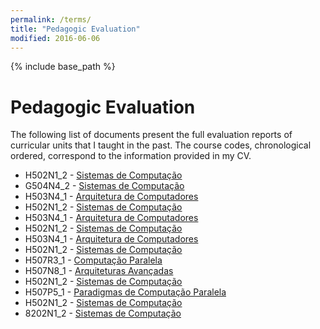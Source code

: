 ```yaml
---
permalink: /terms/
title: "Pedagogic Evaluation"
modified: 2016-06-06
---
```


{% include base_path %}

# Pedagogic Evaluation

The following list of documents present the full evaluation reports of curricular units that I taught in the past. The course codes, chronological ordered, correspond to the information provided in my CV.

- H502N1_2 - [Sistemas de Computação](https://ampereira90.github.io/files/curricular_reports/RDREquc-ucdoc_d6571_H502N1_2_S2_2021.pdf)
- G504N4_2 - [Sistemas de Computação](https://ampereira90.github.io/files/curricular_reports/RDREquc-ucdoc_d6571_G504N4_2_S2_2021.pdf)
- H503N4_1 - [Arquitetura de Computadores](https://ampereira90.github.io/files/curricular_reports/RDREquc-ucdoc_d6571_H503N4_1_S1_2021.pdf)
- H502N1_2 - [Sistemas de Computação](https://ampereira90.github.io/files/curricular_reports/)
- H503N4_1 - [Arquitetura de Computadores](https://ampereira90.github.io/files/curricular_reports/RDREquc-ucdoc_d6571_H503N4_1_S1_2020.pdf)
- H502N1_2 - [Sistemas de Computação](https://ampereira90.github.io/files/curricular_reports/RDREquc-ucdoc_d6571_H502N1_2_S2_2019.pdf)
- H503N4_1 - [Arquitetura de Computadores](https://ampereira90.github.io/files/curricular_reports/RDREquc-ucdoc_d6571_H503N4_1_S1_2019.pdf)
- H502N1_2 - [Sistemas de Computação](https://ampereira90.github.io/files/curricular_reports/Relatorio_Avaliacao_d6571_H502N1_2_S2_2018.pdf)
- H507R3_1 - [Computação Paralela](https://ampereira90.github.io/files/curricular_reports/Relatorio_Avaliacao_d6571_H507R3_1_S1_2018.pdf)
- H507N8_1 - [Arquiteturas Avançadas](https://ampereira90.github.io/files/curricular_reports/Relatorio_Avaliacao_d6571_H507N8_1_S1_2017.pdf)
- H502N1_2 - [Sistemas de Computação](https://ampereira90.github.io/files/curricular_reports/Relatorio_Avaliacao_d6571_H502N1_2_S2_2017.pdf)
- H507P5_1 - [Paradigmas de Computação Paralela](https://ampereira90.github.io/files/curricular_reports/Relatorio_Avaliacao_d6571_H507P5_1_S1_2017.pdf)
- H502N1_2 - [Sistemas de Computação](https://ampereira90.github.io/files/curricular_reports/Relatorio_Avaliacao_d6571_H502N1_2_S2_2016.pdf)
- 8202N1_2 - [Sistemas de Computação](https://ampereira90.github.io/files/curricular_reports/Relatorio_Avaliacao_d6571_8202N1_2_S2_2015.pdf)

